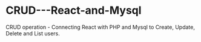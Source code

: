 # CRUD---React-and-Mysql
CRUD operation - Connecting React with PHP and Mysql to Create, Update, Delete and List users.
